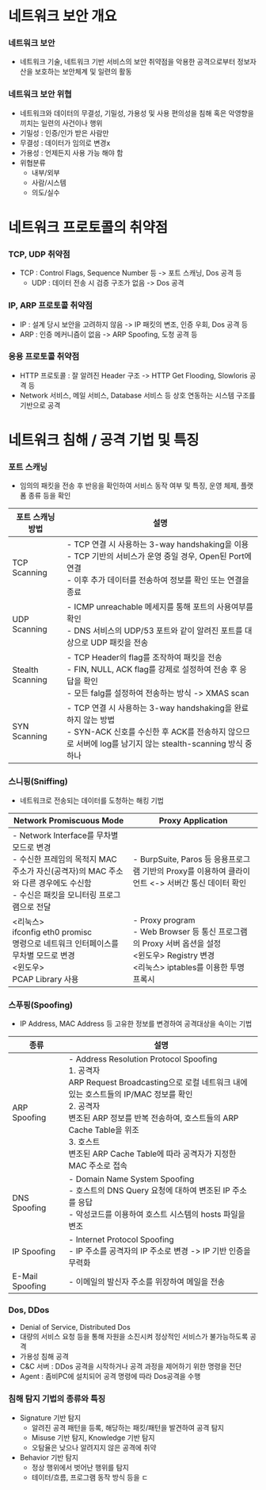 # 네트워크 보안 개요
### 네트워크 보안
- 네트워크 기술, 네트워크 기반 서비스의 보안 취약점을 악용한 공격으로부터 정보자산을 보호하는 보안체계 및 일련의 활동

### 네트워크 보안 위협
- 네트워크와 데이터의 무결성, 기밀성, 가용성 및 사용 편의성을 침해 혹은 악영향을 끼치는 일련의 사건이나 행위
- 기밀성 : 인증/인가 받은 사람만
- 무결성 : 데이터가 임의로 변경x
- 가용성 : 언제든지 사용 가능 해야 함
- 위협분류
	- 내부/외부
	- 사람/시스템
	- 의도/실수

# 네트워크 프로토콜의 취약점
### TCP, UDP 취약점
- TCP : Control Flags, Sequence Number 등 -> 포트 스캐닝, Dos 공격 등
	- UDP :  데이터 전송 시 검증 구조가 없음  -> Dos 공격

### IP, ARP 프로토콜 취약점
- IP : 설계 당시 보안을 고려하지 않음 -> IP 패킷의 변조, 인증 우회, Dos 공격 등
- ARP : 인증 메커니즘이 없음 -> ARP Spoofing, 도청 공격 등

### 응용 프로토콜 취약점
- HTTP 프로토콜 : 잘 알려진 Header 구조 -> HTTP Get Flooding, Slowloris 공격 등
- Network 서비스, 메일 서비스, Database 서비스 등 상호 연동하는 시스템 구조를 기반으로 공격

# 네트워크 침해 / 공격 기법 및 특징
### 포트 스캐닝
- 임의의 패킷을 전송 후 반응을 확인하여 서비스 동작 여부 및 특징, 운영 체제, 플랫폼 종류 등을 확인

| 포트 스캐닝 방법        | 설명                                                                                                                           |
| ---------------- | ---------------------------------------------------------------------------------------------------------------------------- |
| TCP Scanning     | - TCP 연결 시 사용하는 3-way handshaking을 이용<br>- TCP 기반의 서비스가 운영 중일 경우, Open된 Port에 연결<br>- 이후 추가 데이터를 전송하여 정보를 확인 또는 연결을 종료       |
| UDP Scanning     | - ICMP unreachable 메세지를 통해 포트의 사용여부를 확인<br>- DNS 서비스의 UDP/53 포트와 같이 알려진 포트를 대상으로 UDP 패킷을 전송                                  |
| Stealth Scanning | - TCP Header의 flag를 조작하여 패킷을 전송<br>- FIN, NULL, ACK flag를 강제로 설정하여 전송 후 응답을 확인<br>- 모든 falg를 설정하여 전송하는 방식 -> XMAS scan       |
| SYN Scanning     | - TCP 연결 시 사용하는 3-way handshaking을 완료하지 않는 방법<br>- SYN-ACK 신호를 수신한 후 ACK를 전송하지 않으므로 서버에 log를 남기지 않는 stealth-scanning 방식 중 하나 |
### 스니핑(Sniffing)
- 네트워크로 전송되는 데이터를 도청하는 해킹 기법

| Network Promiscuous Mode                                                                                           | Proxy Application                                                                                              |
| ------------------------------------------------------------------------------------------------------------------ | -------------------------------------------------------------------------------------------------------------- |
| - Network Interface를 무차별 모드로 변경<br>- 수신한 프레임의 목적지 MAC 주소가 자신(공격자)의 MAC 주소와 다른 경우에도 수신함<br>- 수신은 패킷을 모니터링 프로그램으로 전달 | - BurpSuite, Paros 등 응용프로그램 기반의 Proxy를 이용하여 클라이언트 <-> 서버간 통신 데이터 확인                                            |
| <리눅스><br>ifconfig eth0 promisc<br>명령으로 네트워크 인터페이스를 무차별 모드로 변경<br><윈도우><br>PCAP Library 사용                          | - Proxy program<br>- Web Browser 등 통신 프로그램의 Proxy 서버 옵션을 설정<br><윈도우> Registry 변경<br><리눅스> iptables를 이용한 투명 프록시 |

### 스푸핑(Spoofing)
- IP Address, MAC Address 등 고유한 정보를 변경하여 공격대상을 속이는 기법

| 종류              | 설명                                                                                                                                                                                                                                    |
| --------------- | ------------------------------------------------------------------------------------------------------------------------------------------------------------------------------------------------------------------------------------- |
| ARP Spoofing    | - Address Resolution Protocol Spoofing<br>1. 공격자<br>ARP Request Broadcasting으로 로컬 네트워크 내에 있는 호스트들의 IP/MAC 정보를 확인<br>2. 공격자<br>변조된 ARP 정보를 반복 전송하여, 호스트들의 ARP Cache Table을 위조<br>3. 호스트<br>변조된 ARP Cache Table에 따라 공격자가 지정한 MAC 주소로 접속 |
| DNS Spoofing    | - Domain Name System Spoofing<br>- 호스트의 DNS Query 요청에 대하여 변조된 IP 주소를 응답<br>- 악성코드를 이용하여 호스트 시스템의 hosts 파일을 변조                                                                                                                         |
| IP Spoofing     | - Internet Protocol Spoofing<br>- IP 주소를 공격자의 IP 주소로 변경 -> IP 기반 인증을 무력화                                                                                                                                                              |
| E-Mail Spoofing | - 이메일의 발신자 주소를 위장하여 메일을 전송                                                                                                                                                                                                            |

### Dos, DDos
- Denial of Service, Distributed Dos
- 대량의 서비스 요청 등을 통해 자원을 소진시켜 정상적인 서비스가 불가능하도록 공격
- 가용성 침해 공격
- C&C 서버 : DDos 공격을 시작하거나 공격 과정을 제어하기 위한 명령을 전단
- Agent : 좀비PC에 설치되어 공격 명령에 따라 Dos공격을 수행

### 침해 탐지 기법의 종류와 특징
-  Signature 기반 탐지
	- 알려진 공격 패턴을 등록, 해당하는 패킷/패턴을 발견하여 공격 탐지
	- Misuse 기반 탐지, Knowledge 기반 탐지
	- 오탐율은 낮으나 알려지지 않은 공격에 취약
-  Behavior 기반 탐지
	- 정상 행위에서 벗어난 행위를 탐지
	- 테이터/흐름, 프로그램 동작 방식 등을 ㄷ